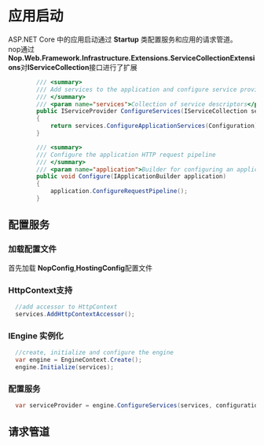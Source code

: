 # 应用启动
ASP.NET Core 中的应用启动通过 **Startup** 类配置服务和应用的请求管道。<br>
nop通过**Nop.Web.Framework.Infrastructure.Extensions.ServiceCollectionExtensions**对**IServiceCollection**接口进行了扩展
``` C#
        /// <summary>
        /// Add services to the application and configure service provider
        /// </summary>
        /// <param name="services">Collection of service descriptors</param>
        public IServiceProvider ConfigureServices(IServiceCollection services)
        {
            return services.ConfigureApplicationServices(Configuration);
        }

        /// <summary>
        /// Configure the application HTTP request pipeline
        /// </summary>
        /// <param name="application">Builder for configuring an application's request pipeline</param>
        public void Configure(IApplicationBuilder application)
        {
            application.ConfigureRequestPipeline();
        }
```
## 配置服务
### 加载配置文件  
  首先加载 **NopConfig**,**HostingConfig**配置文件
### HttpContext支持  
  ``` C#
    //add accessor to HttpContext
    services.AddHttpContextAccessor();
  ```
### IEngine 实例化  
  ``` C#
    //create, initialize and configure the engine
    var engine = EngineContext.Create();
    engine.Initialize(services);
  ```
### 配置服务
  ``` C#
    var serviceProvider = engine.ConfigureServices(services, configuration);
  ```

## 请求管道